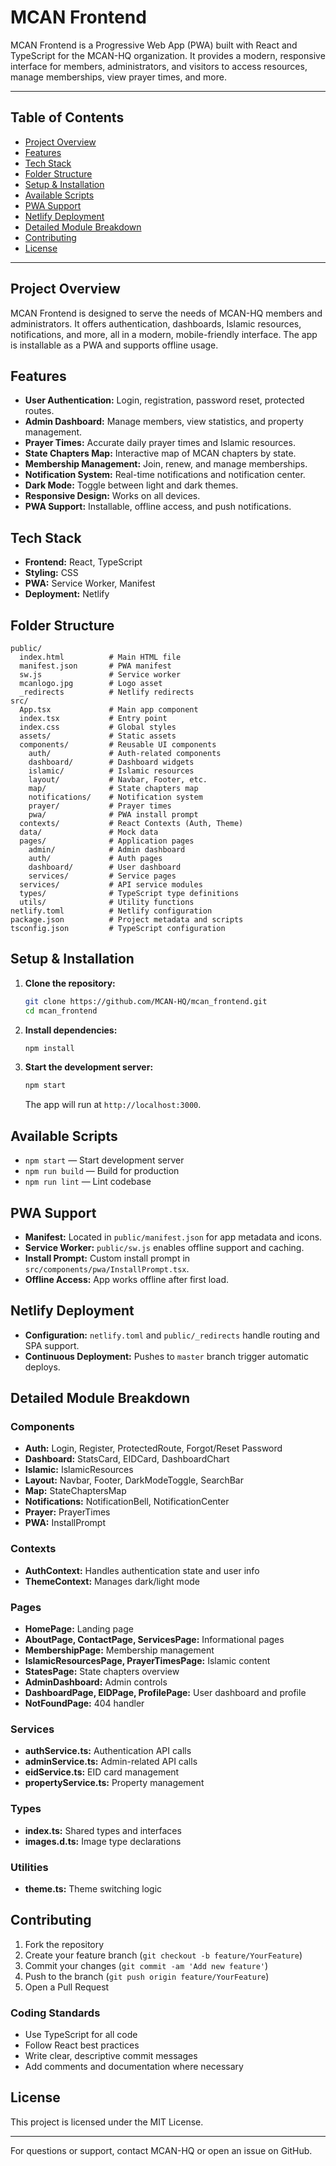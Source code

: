 # MCAN Frontend

MCAN Frontend is a Progressive Web App (PWA) built with React and TypeScript for the MCAN-HQ organization. It provides a modern, responsive interface for members, administrators, and visitors to access resources, manage memberships, view prayer times, and more.

---

## Table of Contents
- [Project Overview](#project-overview)
- [Features](#features)
- [Tech Stack](#tech-stack)
- [Folder Structure](#folder-structure)
- [Setup & Installation](#setup--installation)
- [Available Scripts](#available-scripts)
- [PWA Support](#pwa-support)
- [Netlify Deployment](#netlify-deployment)
- [Detailed Module Breakdown](#detailed-module-breakdown)
- [Contributing](#contributing)
- [License](#license)

---

## Project Overview

MCAN Frontend is designed to serve the needs of MCAN-HQ members and administrators. It offers authentication, dashboards, Islamic resources, notifications, and more, all in a modern, mobile-friendly interface. The app is installable as a PWA and supports offline usage.

## Features

- **User Authentication:** Login, registration, password reset, protected routes.
- **Admin Dashboard:** Manage members, view statistics, and property management.
- **Prayer Times:** Accurate daily prayer times and Islamic resources.
- **State Chapters Map:** Interactive map of MCAN chapters by state.
- **Membership Management:** Join, renew, and manage memberships.
- **Notification System:** Real-time notifications and notification center.
- **Dark Mode:** Toggle between light and dark themes.
- **Responsive Design:** Works on all devices.
- **PWA Support:** Installable, offline access, and push notifications.

## Tech Stack

- **Frontend:** React, TypeScript
- **Styling:** CSS
- **PWA:** Service Worker, Manifest
- **Deployment:** Netlify

## Folder Structure

```
public/
  index.html          # Main HTML file
  manifest.json       # PWA manifest
  sw.js               # Service worker
  mcanlogo.jpg        # Logo asset
  _redirects          # Netlify redirects
src/
  App.tsx             # Main app component
  index.tsx           # Entry point
  index.css           # Global styles
  assets/             # Static assets
  components/         # Reusable UI components
    auth/             # Auth-related components
    dashboard/        # Dashboard widgets
    islamic/          # Islamic resources
    layout/           # Navbar, Footer, etc.
    map/              # State chapters map
    notifications/    # Notification system
    prayer/           # Prayer times
    pwa/              # PWA install prompt
  contexts/           # React Contexts (Auth, Theme)
  data/               # Mock data
  pages/              # Application pages
    admin/            # Admin dashboard
    auth/             # Auth pages
    dashboard/        # User dashboard
    services/         # Service pages
  services/           # API service modules
  types/              # TypeScript type definitions
  utils/              # Utility functions
netlify.toml          # Netlify configuration
package.json          # Project metadata and scripts
tsconfig.json         # TypeScript configuration
```

## Setup & Installation

1. **Clone the repository:**
   ```sh
   git clone https://github.com/MCAN-HQ/mcan_frontend.git
   cd mcan_frontend
   ```

2. **Install dependencies:**
   ```sh
   npm install
   ```

3. **Start the development server:**
   ```sh
   npm start
   ```
   The app will run at `http://localhost:3000`.

## Available Scripts

- `npm start` — Start development server
- `npm run build` — Build for production
- `npm run lint` — Lint codebase

## PWA Support

- **Manifest:** Located in `public/manifest.json` for app metadata and icons.
- **Service Worker:** `public/sw.js` enables offline support and caching.
- **Install Prompt:** Custom install prompt in `src/components/pwa/InstallPrompt.tsx`.
- **Offline Access:** App works offline after first load.

## Netlify Deployment

- **Configuration:** `netlify.toml` and `public/_redirects` handle routing and SPA support.
- **Continuous Deployment:** Pushes to `master` branch trigger automatic deploys.

## Detailed Module Breakdown

### Components
- **Auth:** Login, Register, ProtectedRoute, Forgot/Reset Password
- **Dashboard:** StatsCard, EIDCard, DashboardChart
- **Islamic:** IslamicResources
- **Layout:** Navbar, Footer, DarkModeToggle, SearchBar
- **Map:** StateChaptersMap
- **Notifications:** NotificationBell, NotificationCenter
- **Prayer:** PrayerTimes
- **PWA:** InstallPrompt

### Contexts
- **AuthContext:** Handles authentication state and user info
- **ThemeContext:** Manages dark/light mode

### Pages
- **HomePage:** Landing page
- **AboutPage, ContactPage, ServicesPage:** Informational pages
- **MembershipPage:** Membership management
- **IslamicResourcesPage, PrayerTimesPage:** Islamic content
- **StatesPage:** State chapters overview
- **AdminDashboard:** Admin controls
- **DashboardPage, EIDPage, ProfilePage:** User dashboard and profile
- **NotFoundPage:** 404 handler

### Services
- **authService.ts:** Authentication API calls
- **adminService.ts:** Admin-related API calls
- **eidService.ts:** EID card management
- **propertyService.ts:** Property management

### Types
- **index.ts:** Shared types and interfaces
- **images.d.ts:** Image type declarations

### Utilities
- **theme.ts:** Theme switching logic

## Contributing

1. Fork the repository
2. Create your feature branch (`git checkout -b feature/YourFeature`)
3. Commit your changes (`git commit -am 'Add new feature'`)
4. Push to the branch (`git push origin feature/YourFeature`)
5. Open a Pull Request

### Coding Standards
- Use TypeScript for all code
- Follow React best practices
- Write clear, descriptive commit messages
- Add comments and documentation where necessary

## License

This project is licensed under the MIT License.

---

For questions or support, contact MCAN-HQ or open an issue on GitHub.
